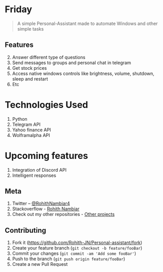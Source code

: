 # Friday
> A simple Personal-Assistant made to automate Windows and other simple tasks

## Features

2. Answer different type of questions
3. Send messages to groups and personal chat in telegram
4. Get stock prices
5. Access native windows controls like brightness, volume, shutdown, sleep and restart
6. Etc

# Technologies Used

1. Python
2. Telegram API
4. Yahoo finance API
5. Wolframalpha API

# Upcoming features

1. Integration of Discord API
2. Intelligent responses

## Meta

1. Twitter – [@RohithNambiar4](https://twitter.com/dbader_org)<br>
2. Stackoverflow - [Rohith Nambiar](https://stackoverflow.com/users/15747757/rohith-nambiar)
3. Check out my other repositories - [Other projects](https://github.com/Rohith-JN)

## Contributing

1. Fork it (<https://github.com/Rohith-JN/Personal-assistant/fork>)
2. Create your feature branch (`git checkout -b feature/fooBar`)
3. Commit your changes (`git commit -am 'Add some fooBar'`)
4. Push to the branch (`git push origin feature/fooBar`)
5. Create a new Pull Request

<!-- Markdown link & img dfn's -->
[Stackoverflow]: https://stackoverflow.com/users/15747757/rohith-nambiar

